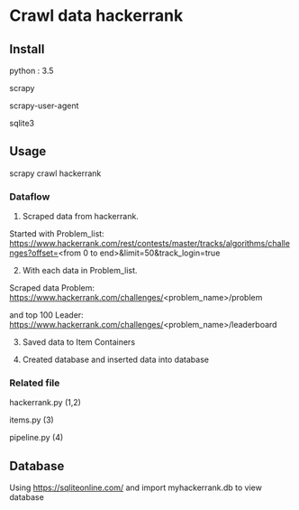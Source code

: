# Crawl data hackerrank

## Install

python : 3.5

scrapy

scrapy-user-agent

sqlite3

## Usage

scrapy crawl hackerrank

### Dataflow

1. Scraped data from hackerrank. 

Started with Problem_list: https://www.hackerrank.com/rest/contests/master/tracks/algorithms/challenges?offset=<from 0 to end>&limit=50&track_login=true  

2. With each data in Problem_list. 

Scraped data Problem: https://www.hackerrank.com/challenges/<problem_name>/problem 

and top 100 Leader: https://www.hackerrank.com/challenges/<problem_name>/leaderboard  

3. Saved data to Item Containers 

4. Created database and inserted data into database

### Related file

hackerrank.py   (1,2)

items.py        (3)

pipeline.py     (4)

## Database

Using https://sqliteonline.com/ and import myhackerrank.db to view database 

